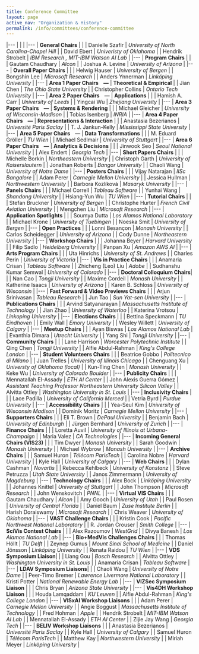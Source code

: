```yaml
---
title: Conference Committee
layout: page
active_nav: "Organization & History"
permalink: /info/committees/conference-committee
---
```


|---
| | |
|---
| **General Chairs** | |
| Danielle Szafir | *University of North Carolina-Chapel Hill* |
| David Ebert | *Univeristy of Oklahoma* |
| Hendrik Strobelt | *IBM Research , MIT-IBM Watson AI Lab* |
|---
| **Program Chairs** | |
| Gautam Chaudhary | *Alcon* |
| Joshua A. Levine | *University of Arizona* |
|---
| **Overall Paper Chairs** | |
| Helwig Hauser | *University of Bergen* |
| Bongshin Lee | *Microsoft Research* |
| Anders Ynnerman | *Linköping University* |
|---
| **Area 1 Paper Chairs &nbsp;&nbsp;&nbsp;—** | **Theoretical & Empirical** |
| Jian Chen | *The Ohio State University* |
| Christopher Collins | *Ontario Tech University* |
|---
| **Area 2 Paper Chairs &nbsp;&nbsp;&nbsp;—** | **Applications** | |
| Hamish A. Carr | *University of Leeds* |
| Yingcai Wu | *Zhejiang University* |
|---
| **Area 3 Paper Chairs &nbsp;&nbsp;&nbsp;—** | **Systems & Rendering** | |
| Michael Gleicher | *University of Wisconsin-Madison* |
| Tobias Isenberg | *INRIA* |
|---
| **Area 4 Paper Chairs &nbsp;&nbsp;&nbsp;—** | **Representations & Interaction** | |
| Anastasia Bezerianos | *Université Paris Saclay* |
| T. J. Jankun-Kelly | *Mississippi State University* |
|---
| **Area 5 Paper Chairs &nbsp;&nbsp;&nbsp;—** | **Data Transformations** | |
| M. Eduard Gröller | *TU Wien* |
| Michael Sedlmair | *University of Stuttgart* |
|---
| **Area 6 Paper Chairs &nbsp;&nbsp;&nbsp;—** | **Analytics & Decisions** | |
| Jinwook Seo | *Seoul National University* |
| Alex Endert | *Georgia Tech* |
|---
| **Short Papers Chairs** | |
| Michelle Borkin | *Northeastern University* |
| Christoph Garth | *University of Kaiserslautern* |
| Jonathan Roberts | *Bangor University* |
| Chaoli Wang | *University of Notre Dame* |
|---
| **Posters Chairs** | |
| Vijay Natarajan | *IISc Bangalore* |
| Adam Perer | *Carnegie Mellon University* |
| Jessica Hullman | *Northwestern University* |
| Barbora Kozlíková | *Masaryk University* |
|---
| **Panels Chairs** | |
| Michael Correll | *Tableau Software* |
| Yunhai Wang | *Shandong University* |
| Hsiang-Yun Wu | *TU Wien* |
|---
| **Tutorial Chairs** | |
| Stefan Bruckner | *University of Bergen* |
| Christophe Hurter | *French Civil Aviation University* |
| Mengchen Liu | *Microsoft Research* |
|---
| **Application Spotlights** | |
| Soumya Dutta | *Los Alamos National Laboratory* |
| Michael Krone | *University of Tuebingen* |
| Noeska Smit | *University of Bergen* |
|---
| **Open Practices** | |
| Lonni Besançon | *Monash University* |
| Carlos Scheidegger | *University of Arizona* |
| Cody Dunne | *Northeastern University* |
|---
| **Workshop Chairs** | |
| Johanna Beyer | *Harvard University* |
| Filip Sadlo | *Heidelberg University* |
| Panpan Xu | *Amazon AWS AI* |
|---
| **Arts Program Chairs** | |
| Uta Hinrichs | *University of St. Andrews* |
| Charles Perin | *University of Victoria* |
|---
| **Vis in Practice Chairs** | |
| Anamaria Crisan | *Tableau Software* |
| Zhicheng (Leo) Liu | *Adobe* | 
| Sudhanshu Kumar Semwal | *University of Colorado* |
|---
| **Doctoral Colloquium Chairs**| |
| Nan Cao | *Tongji University* |
| Maxime Cordeil | *Monash University* |
| Katherine Isaacs | *University of Arizona* |
| Karen B. Schloss | *University of Wisconsin* |
|---
| **Fast Forward & Video Previews Chairs** | |
| Arjun Srinivasan | *Tableau Research* |
| Jun Tao | *Sun Yat-sen University* |
|---
| **Publications Chairs** | |
| Arvind Satyanarayan | *Massachusetts Institute of Technology* |
| Jian Zhao | *University of Waterloo* |
| Katerina Vrotsou | *Linkoping University* |
|---
| **Elections Chairs** | |
| Bettina Speckmann | *TU Eindhoven* |
| Emily Wall | *Emory University* |
| Wesley Willett | *University of Calgary* |
|---
| **Meetup Chairs** | |
| Ayan Biswas | *Los Alamos National Lab* |
| Evanthia Dimara | *Utrecht University* |
| Yang Shi | *Tongji University* |
|---
| **Community Chairs** | |
| Lane Harrison | *Worcester Polytechnic Institute* |
| Qing Chen | *Tongji University* |
| Alfie Abdul-Rahman | *King's College London* |
|---
| **Student Volunteers Chairs** | |
| Beatrice Gobbo | *Politecnico di Milano* |
| Juan Trelles | *University of Illinois Chicago* |
| Chenguang Xu | *Universty of Oklahoma (local)* |
| Kun-Ting Chen | *Monash University* |
| Keke Wu | *University of Colorado Boulder* |
|---
| **Publicity Chairs** | |
| Mennatallah El-Assady | *ETH AI Center* |
| John Alexis Guerra Gómez | *Assistant Teaching Professor Northeastern University Silicon Valley* |
| Alvitta Ottley | *Washington University in St. Louis* |
|---
| **Inclusivity Chairs** | |
| Lace Padilla | *University of California Merced* |
| Vetria Byrd | *Purdue University* |
|---
| **Accessibility Chairs** | |
| Yea-Seul Kim | *University of Wisconsin Madison* |
| Dominik Moritz | *Carnegie Mellon University* |
|---
| **Supporters Chairs** | |
| Eli T. Brown | *DePaul University* |
| Benjamin Bach | *University of Edinburgh* |
| Jürgen Bernhard | *University of Zurich* |
|---
| **Finance Chairs** | |
| Loretta Auvil | *University of Illinois at Urbana-Champaign* |
| Maria Valez | *CA Technologies* |
|---
| **Incoming General Chairs (VIS23)** | |
| Tim Dwyer | *Monash University* |
| Sarah Goodwin | *Monash University* |
| Michael Wybrow | *Monash University* |
|---
| **Archive Chairs** | |
| Samuel Huron | *Télécom ParisTech* |
| Carolina Nobre | *Harvard University* |
| Kyle Hall | *University of Calgary* |
|---
| **Web Chairs** | |
| Dylan Cashman | *Novartis* |
| Rebecca Kehlbeck | *University of Konstanz* |
| Steve Petruzza | *Utah State University* |
| Janos Zimmermann | *University of Magdeburg* |
|---
| **Technology Chairs** | |
| Alex Bock | *Linköping University* |
| Johannes Knittel | *University of Stuttgart* |
| John Thompson | *Microsoft Research* |
| John Wenskovitch | *PNNL* |
|---
| **Virtual VIS Chairs** | |
| Gautam Chaudhary | *Alcon* |
| Amy Gooch | *University of Utah* |
| Paul Rosen | *University of Central Florida* |
| Daniel Baum | *Zuse Institute Berlin* |
| Harish Doraiswamy | *Microsoft Research* |
| Chris Weaver | *University of Oklahoma* |
|---
| **VAST Challenge Chairs** | |
| Kristin Cook | *Pacific Northwest National Laboratory* |
| R. Jordan Crouser | *Smith College* |
|---
| **SciVis Contest Chairs** | |
| Alex Razoumov | *WestGrid* |
| Divya Banesh | *Los Alamos National Lab* |
|---
| **Bio+MedVis Challenges Chairs** | |
| Thomas Höllt | *TU Delft* |
| Zeynep Gumus | *Mount Sinai School of Medicine* |
| Daniel Jönsson | *Linköping University* |
| Renata Raidou | *TU Wien* |
|---
| **VDS Symposium Liaison**| |
| Liang Gou | *Bosch Research* |
| Alvitta Ottley | *Washington University in St. Louis* |
| Anamaria Crisan | *Tableau Software* |
|---
| **LDAV Symposium Liaisons**| |
| Chaoli Wang | *University of Notre Dame* |
| Peer-Timo Bremer | *Lawrence Livermore National Laboratory* |
| Kristi Potter | *National Renewable Energy Lab* |
|---
| **VIZSec Symposium Liaison** | |
| Chris Bryan | *Arizona State University* |
|---
| **Vis4DH Workshop Liaison** | |
| Houda Lamqaddam | *KU Leuven* |
| Alfie Abdul-Rahman | *King's College London* |
|---
| **VISxAI Workshop Liaisons** | |
| Adam Perer | *Carnegie Mellon University* |
| Angie Boggust | *Massachusetts Institute of Technology* |
| Fred Hohman | *Apple* |
| Hendrik Strobelt | *MIT-IBM Watson AI Lab* |
| Mennatallah El-Assady | *ETH AI Center* |
| Zijie Jay Wang | *Georgia Tech* |
|---
| **BELIV Workshop Liaisons** | |
| Anastasia Bezerianos | *Université Paris Saclay* |
| Kyle Hall | *University of Calgary* |
| Samuel Huron | *Télécom ParisTech* |
| Matthew Kay | *Northwestern University* |
| Miriah Meyer | *Linköping University* |
